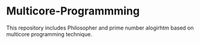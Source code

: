# Multicore-Programmming
This repository includes Philosopher and prime number alogirhtm based on multicore programming technique.
